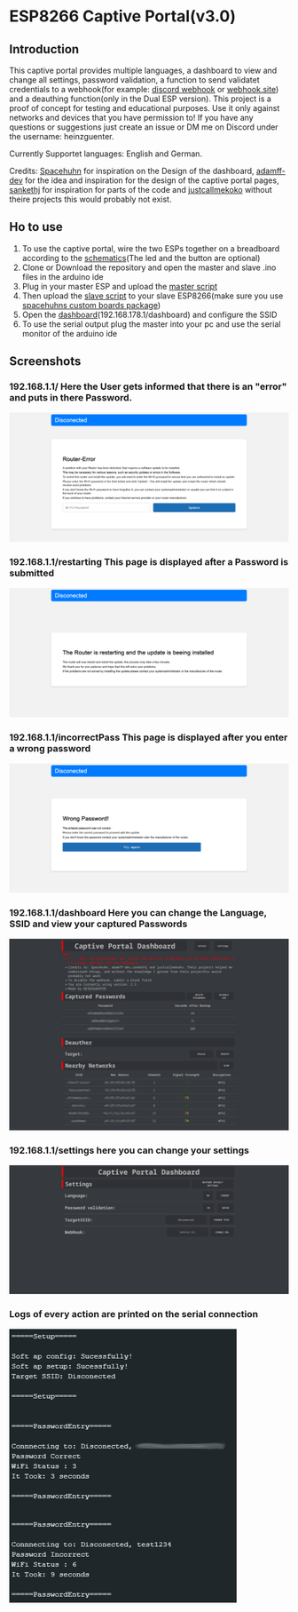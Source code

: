 # ESP8266 Captive Portal(v3.0)
## Introduction
This captive portal provides multiple languages, a dashboard to view and change all settings, password validation, a function to send validatet credentials to a webhook(for example: [discord webhook](https://support.discord.com/hc/en-us/articles/228383668-Intro-to-Webhooks) or [webhook.site](https://webhook.site)) and a deauthing function(only in the Dual ESP version). This project is a proof of concept for testing and educational purposes. 
Use it only against networks and devices that you have permission to! If you have any questions or suggestions just create an issue or DM me on Discord under the username: heinzguenter.

Currently Supportet languages: English and German.

Credits: [Spacehuhn](https://github.com/SpacehuhnTech) for inspiration on the Design of the dashboard, [adamff-dev](https://github.com/adamff-dev) for the idea and inspiration for the design of the captive portal pages, [sankethj](https://github.com/sankethj) for inspiration for parts of the code and [justcallmekoko](https://github.com/justcallmekoko) without theire projects this would probably not exist.

## Ho to use
1. To use the captive portal, wire the two ESPs together on a breadboard according to the [schematics](https://github.com/heinzguenter/ESP8266-Captive-Portal/blob/main/src/schematics.svg)(The led and the button are optional)
2. Clone or Download the repository and open the master and slave .ino files in the arduino ide
3. Plug in your master ESP and upload the [master script](https://github.com/heinzguenter/ESP8266-Captive-Portal/blob/main/master/master.ino)
4. Then upload the [slave script](https://github.com/heinzguenter/ESP8266-Captive-Portal/blob/main/slave/slave.ino) to your slave ESP8266(make sure you use [spacehuhns custom boards package](https://deauther.com/docs/diy/installation-arduino))
5. Open the [dashboard](192.168.1.1/dashboard)(192.168.178.1/dashboard) and configure the SSID
6. To use the serial output plug the master into your pc and use the serial monitor of the arduino ide

## Screenshots

<h3>192.168.1.1/ Here the User gets informed that there is an "error" and puts in there Password.</h3>
<img src="https://raw.githubusercontent.com/heinzguenter/ESP8266-Captive-Portal/main/src/indexScreenshot.png" title="192.168.1.1/">

<h3>192.168.1.1/restarting This page is displayed after a Password is submitted</h3>
<img src="https://raw.githubusercontent.com/heinzguenter/ESP8266-Captive-Portal/main/src/restartingScreenshot.png" title="192.168.1.1/restarting">

<h3>192.168.1.1/incorrectPass This page is displayed after you enter a wrong password</h3>
<img src="https://raw.githubusercontent.com/heinzguenter/ESP8266-Captive-Portal/main/src/wrongPassScreenshot.png" title="192.168.1.1/restarting">

<h3>192.168.1.1/dashboard Here you can change the Language, SSID and view your captured Passwords</h3>
<img src="https://raw.githubusercontent.com/heinzguenter/ESP8266-Captive-Portal/main/src/dashboardScreenshot.png" title="192.168.1.1/dashboard">

<h3>192.168.1.1/settings here you can change your settings</h3>
<img src="https://raw.githubusercontent.com/heinzguenter/ESP8266-Captive-Portal/main/src/settingsDashboardScreenshot.png" title="192.168.1.1/dashboard">

<h3>Logs of every action are printed on the serial connection</h3>
<img src="https://raw.githubusercontent.com/heinzguenter/ESP8266-Captive-Portal/main/src/serialInterfaceScreenshot.png" title="SerialLog">
